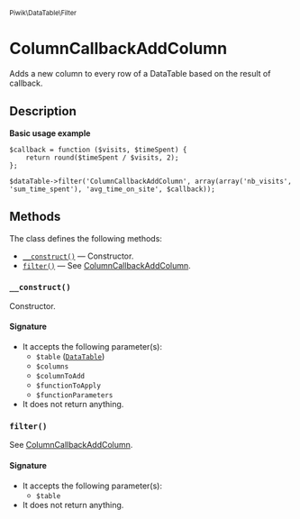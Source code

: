<small>Piwik\DataTable\Filter</small>

ColumnCallbackAddColumn
=======================

Adds a new column to every row of a DataTable based on the result of callback.

Description
-----------

**Basic usage example**

    $callback = function ($visits, $timeSpent) {
        return round($timeSpent / $visits, 2);
    };
    
    $dataTable->filter('ColumnCallbackAddColumn', array(array('nb_visits', 'sum_time_spent'), 'avg_time_on_site', $callback));


Methods
-------

The class defines the following methods:

- [`__construct()`](#__construct) &mdash; Constructor.
- [`filter()`](#filter) &mdash; See [ColumnCallbackAddColumn](#).

<a name="__construct" id="__construct"></a>
### `__construct()`

Constructor.

#### Signature

- It accepts the following parameter(s):
    - `$table` ([`DataTable`](../../../Piwik/DataTable.md))
    - `$columns`
    - `$columnToAdd`
    - `$functionToApply`
    - `$functionParameters`
- It does not return anything.

<a name="filter" id="filter"></a>
### `filter()`

See [ColumnCallbackAddColumn](#).

#### Signature

- It accepts the following parameter(s):
    - `$table`
- It does not return anything.

